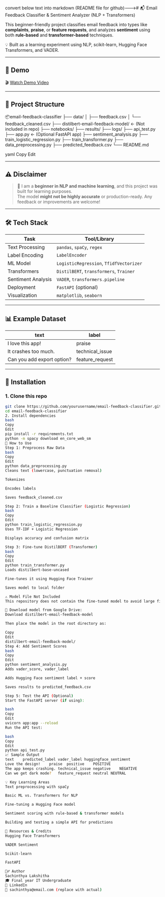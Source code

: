 convert below text into markdown (README file for github)---># 📬 Email Feedback Classifier & Sentiment Analyzer (NLP + Transformers)

This beginner-friendly project classifies email feedback into types like **complaints**, **praise**, or **feature requests**, and analyzes **sentiment** using both **rule-based** and **transformer-based** techniques.

💡 Built as a learning experiment using NLP, scikit-learn, Hugging Face Transformers, and VADER.

---

## 🎥 Demo

🎬 [Watch Demo Video](https://youtu.be/sample-demo-link)

---

## 📁 Project Structure

📦email-feedback-classifier
├── data/
│ ├── feedback.csv
│ └── feedback_cleaned.csv
├── distilbert-email-feedback-model/ ← (Not included in repo)
├── notebooks/
├── results/
├── logs/
├── api_test.py
├── app.py ← (Optional FastAPI app)
├── sentiment_analysis.py
├── train_logistic_regression.py
├── train_transformer.py
├── data_preprocessing.py
├── predicted_feedback.csv
└── README.md

yaml
Copy
Edit

---

## ⚠️ Disclaimer

> 🚧 I am a **beginner in NLP and machine learning**, and this project was built for learning purposes.  
> The model **might not be highly accurate** or production-ready. Any feedback or improvements are welcome!

---

## 🛠️ Tech Stack

| Task              | Tool/Library                        |
|-------------------|-------------------------------------|
| Text Processing   | `pandas`, `spaCy`, `regex`          |
| Label Encoding    | `LabelEncoder`                      |
| ML Model          | `LogisticRegression`, `TfidfVectorizer` |
| Transformers      | `DistilBERT`, `transformers`, `Trainer` |
| Sentiment Analysis| `VADER`, `transformers.pipeline`    |
| Deployment        | `FastAPI` (optional)                |
| Visualization     | `matplotlib`, `seaborn`             |

---

## 📊 Example Dataset

| text                                  | label            |
|--------------------------------------|------------------|
| I love this app!                     | praise           |
| It crashes too much.                 | technical_issue  |
| Can you add export option?           | feature_request  |

---

## 🔧 Installation

### 1. Clone this repo

```bash
git clone https://github.com/yourusername/email-feedback-classifier.git
cd email-feedback-classifier
2. Install dependencies
bash
Copy
Edit
pip install -r requirements.txt
python -m spacy download en_core_web_sm
🚀 How to Use
Step 1: Preprocess Raw Data
bash
Copy
Edit
python data_preprocessing.py
Cleans text (lowercase, punctuation removal)

Tokenizes

Encodes labels

Saves feedback_cleaned.csv

Step 2: Train a Baseline Classifier (Logistic Regression)
bash
Copy
Edit
python train_logistic_regression.py
Uses TF-IDF + Logistic Regression

Displays accuracy and confusion matrix

Step 3: Fine-tune DistilBERT (Transformer)
bash
Copy
Edit
python train_transformer.py
Loads distilbert-base-uncased

Fine-tunes it using Hugging Face Trainer

Saves model to local folder

⚠️ Model File Not Included
This repository does not contain the fine-tuned model to avoid large file uploads.

🔗 Download model from Google Drive:
Download distilbert-email-feedback-model

Then place the model in the root directory as:

Copy
Edit
distilbert-email-feedback-model/
Step 4: Add Sentiment Scores
bash
Copy
Edit
python sentiment_analysis.py
Adds vader_score, vader_label

Adds Hugging Face sentiment label + score

Saves results to predicted_feedback.csv

Step 5: Test the API (Optional)
Start the FastAPI server (if using):

bash
Copy
Edit
uvicorn app:app --reload
Run the API test:

bash
Copy
Edit
python api_test.py
📈 Sample Output
text	predicted_label	vader_label	huggingface_sentiment
Love the design!	praise	positive	POSITIVE
The app keeps crashing.	technical_issue	negative	NEGATIVE
Can we get dark mode?	feature_request	neutral	NEUTRAL

💡 Key Learning Areas
Text preprocessing with spaCy

Basic ML vs. Transformers for NLP

Fine-tuning a Hugging Face model

Sentiment scoring with rule-based & transformer models

Building and testing a simple API for predictions

🧠 Resources & Credits
Hugging Face Transformers

VADER Sentiment

Scikit-learn

FastAPI

🙋‍♂️ Author
Sachinthya Lakshitha
🎓 Final year IT Undergraduate
🔗 LinkedIn
📧 sachinthya@email.com (replace with actual)
